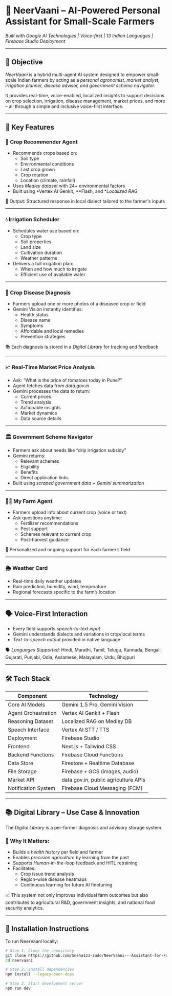 # 🌾 NeerVaani – AI-Powered Personal Assistant for Small-Scale Farmers

*Built with Google AI Technologies | Voice-first | 13 Indian Languages | Firebase Studio Deployment*

---

## 🚀 Objective

*NeerVaani* is a hybrid multi-agent AI system designed to empower small-scale Indian farmers by acting as a *personal agronomist, market analyst, irrigation planner, disease advisor, and government scheme navigator*.

It provides real-time, voice-enabled, localized insights to support decisions on crop selection, irrigation, disease management, market prices, and more – all through a simple and inclusive voice-first interface.

---

## 🧠 Key Features

### 🌱 Crop Recommender Agent
- Recommends crops based on:
  - Soil type
  - Environmental conditions
  - Last crop grown
  - Crop rotation
  - Location (climate, rainfall)
- Uses *Medley dataset* with 24+ environmental factors
- Built using *Vertex AI Genkit, **Flash, and **Localized RAG*

🎯 Output: Structured response in local dialect tailored to the farmer's inputs

---

### 💧 Irrigation Scheduler
- Schedules water use based on:
  - Crop type
  - Soil properties
  - Land size
  - Cultivation duration
  - Weather patterns
- Delivers a full irrigation plan:
  - When and how much to irrigate
  - Efficient use of available water

---

### 🦠 Crop Disease Diagnosis
- Farmers upload one or more photos of a diseased crop or field
- Gemini Vision instantly identifies:
  - Health status
  - Disease name
  - Symptoms
  - Affordable and local remedies
  - Prevention strategies

📚 Each diagnosis is stored in a *Digital Library* for tracking and feedback

---

### 📈 Real-Time Market Price Analysis
- Ask: “What is the price of tomatoes today in Pune?”
- Agent fetches data from *data.gov.in*
- Gemini processes the data to return:
  - Current prices
  - Trend analysis
  - Actionable insights
  - Market dynamics
  - Data source details

---

### 🏛 Government Scheme Navigator
- Farmers ask about needs like “drip irrigation subsidy”
- Gemini returns:
  - Relevant schemes
  - Eligibility
  - Benefits
  - Direct application links
- Built using *scraped government data + Gemini summarization*

---

### 🧑‍🌾 My Farm Agent
- Farmers upload info about current crop (voice or text)
- Ask questions anytime:
  - Fertilizer recommendations
  - Pest support
  - Schemes relevant to current crop
  - Post-harvest guidance

🔁 Personalized and ongoing support for each farmer’s field

---

### 🌦 Weather Card
- Real-time daily weather updates
- Rain prediction, humidity, wind, temperature
- Regional forecasts specific to the farm’s location

---

## 🗣 Voice-First Interaction

- Every field supports *speech-to-text input*
- Gemini understands dialects and variations in crop/local terms
- *Text-to-speech output* provided in native language

🗣 *Languages Supported*:
Hindi, Marathi, Tamil, Telugu, Kannada, Bengali, Gujarati, Punjabi, Odia, Assamese, Malayalam, Urdu, Bhojpuri

---

## 🛠 Tech Stack

| Component | Technology |
|----------|------------|
| Core AI Models | Gemini 1.5 Pro, Gemini Vision |
| Agent Orchestration | Vertex AI Genkit + Flash |
| Reasoning Dataset | Localized RAG on Medley DB |
| Speech Interface | Vertex AI STT / TTS |
| Deployment | Firebase Studio |
| Frontend | Next.js + Tailwind CSS |
| Backend Functions | Firebase Cloud Functions |
| Data Store | Firestore + Realtime Database |
| File Storage | Firebase + GCS (images, audio) |
| Market API | data.gov.in, public agriculture APIs |
| Notification System | Firebase Cloud Messaging (FCM) |

---

## 📚 Digital Library – Use Case & Innovation

The *Digital Library* is a per-farmer diagnosis and advisory storage system.

### 🌟 Why It Matters:
- Builds a *health history* per field and farmer
- Enables *precision agriculture* by learning from the past
- Supports *Human-in-the-loop* feedback and HITL retraining
- Facilitates:
  - Crop issue trend analysis
  - Region-wise disease heatmaps
  - Continuous learning for future AI finetuning

📈 This system not only improves individual farm outcomes but also contributes to agricultural R&D, government insights, and national food security analytics.

---

## 🧪 Installation Instructions

To run NeerVaani locally:

```bash
# Step 1: Clone the repository
git clone https://github.com/Sneha123-zudo/NeerVaani---Assistant-for-Farmers.git
cd neervaani

# Step 2: Install dependencies
npm install --legacy-peer-deps

# Step 3: Start development server
npm run dev